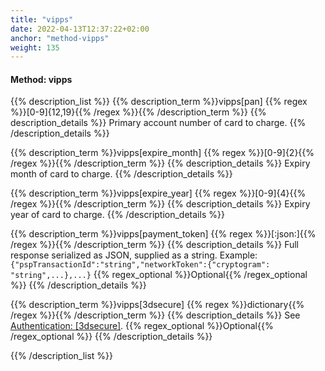 ```yaml
---
title: "vipps"
date: 2022-04-13T12:37:22+02:00
anchor: "method-vipps"
weight: 135
---
```

#### Method: vipps

{{% description_list %}}
{{% description_term %}}vipps[pan]  {{% regex %}}[0-9]{12,19}{{% /regex %}}{{% /description_term %}}
{{% description_details %}}
Primary account number of card to charge.
{{% /description_details %}}

{{% description_term %}}vipps[expire_month]  {{% regex %}}[0-9]{2}{{% /regex %}}{{% /description_term %}}
{{% description_details %}}
Expiry month of card to charge.
{{% /description_details %}}

{{% description_term %}}vipps[expire_year]  {{% regex %}}[0-9]{4}{{% /regex %}}{{% /description_term %}}
{{% description_details %}}
Expiry year of card to charge.
{{% /description_details %}}

{{% description_term %}}vipps[payment_token]  {{% regex %}}[\:json\:]{{% /regex %}}{{% /description_term %}}
{{% description_details %}}
Full response serialized as JSON, supplied as a string. 
Example: `{"pspTransactionId":"string","networkToken":{"cryptogram": "string",...},...}`
{{% regex_optional %}}Optional{{% /regex_optional %}}
{{% /description_details %}}

{{% description_term %}}vipps[3dsecure]  {{% regex %}}dictionary{{% /regex %}}{{% /description_term %}}
{{% description_details %}}
See [Authentication: [3dsecure]](#authentication-3dsecure). 
{{% regex_optional %}}Optional{{% /regex_optional %}}
{{% /description_details %}}


{{% /description_list %}}
